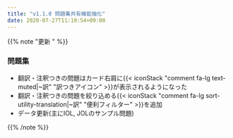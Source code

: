 ```yaml
---
title: "v1.1.0 問題集共有機能強化"
date: 2020-07-27T11:19:54+09:00
---
```


{{% note "更新 " %}}

### 問題集

- 翻訳・注釈つきの問題はカード右肩に{{< iconStack "comment fa-lg text-muted|~訳" "訳つきアイコン" >}}が表示されるようになった
- 翻訳・注釈つきの問題を絞り込める{{< iconStack "comment fa-lg sort-utility-translation|~訳" "便利フィルター" >}}を追加
- データ更新(主にIOL, JOLのサンプル問題)

{{% /note %}}
